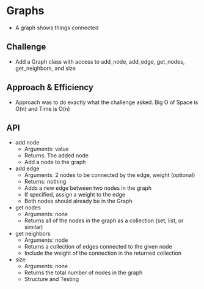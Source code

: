 # Graphs
<!-- Short summary or background information -->
- A graph shows things connected


## Challenge
<!-- Description of the challenge -->
- Add a Graph class with access to add_node, add_edge, get_nodes, get_neighbors, and size

## Approach & Efficiency
<!-- What approach did you take? Why? What is the Big O space/time for this approach? -->
- Approach was to do exactly what the challenge asked. Big O of Space is O(n) and Time is O(n)

## API
<!-- Description of each method publicly available in your Graph -->
- add node
  - Arguments: value
  - Returns: The added node
  - Add a node to the graph
- add edge
  - Arguments: 2 nodes to be connected by the edge, weight (optional)
  - Returns: nothing
  - Adds a new edge between two nodes in the graph
  - If specified, assign a weight to the edge
  - Both nodes should already be in the Graph
- get nodes
  - Arguments: none
  - Returns all of the nodes in the graph as a collection (set, list, or similar)
- get neighbors
  - Arguments: node
  - Returns a collection of edges connected to the given node
  - Include the weight of the connection in the returned collection
- size
  - Arguments: none
  - Returns the total number of nodes in the graph
  - Structure and Testing
